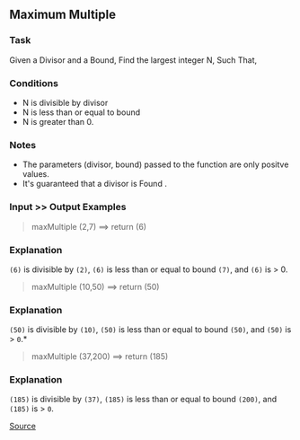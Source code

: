 ## Maximum Multiple

### Task

Given a Divisor and a Bound, Find the largest integer N, Such That,

### Conditions

*   N is divisible by divisor
*   N is less than or equal to bound
*   N is greater than 0.

### Notes

*   The parameters (divisor, bound) passed to the function are only positve values.
*   It's guaranteed that a divisor is Found .

### Input >> Output Examples

> maxMultiple (2,7) ==> return (6)

### Explanation

`(6)` is divisible by `(2)`, `(6)` is less than or equal to bound `(7)`, and `(6)` is > 0.

> maxMultiple (10,50)  ==> return (50)

### Explanation

`(50)` is divisible by `(10)`, `(50)` is less than or equal to bound `(50)`, and `(50)` is > `0`.*

> maxMultiple (37,200) ==> return (185)

### Explanation

`(185)` is divisible by `(37)`, `(185)` is less than or equal to bound `(200)`, and `(185)` is > `0`.

[Source](https://www.codewars.com/kata/5aba780a6a176b029800041c/train/python)